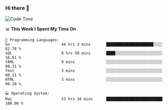 ### Hi there 👋

<!--
**CrazyCollin/crazycollin** is a ✨ _special_ ✨ repository because its `README.md` (this file) appears on your GitHub profile.

Here are some ideas to get you started:

- 🔭 I’m currently working on ...
- 🌱 I’m currently learning ...
- 👯 I’m looking to collaborate on ...
- 🤔 I’m looking for help with ...
- 💬 Ask me about ...
- 📫 How to reach me: ...
- 😄 Pronouns: ...
- ⚡ Fun fact: ...
-->

<!--START_SECTION:waka-->
![Code Time](http://img.shields.io/badge/Code%20Time-1%2C883%20hrs%2029%20mins-blue)

📊 **This Week I Spent My Time On** 

```text
💬 Programming Languages: 
Go                       44 hrs 3 mins       █████████████████████░░░░   82.70 % 
SQL                      8 hrs 50 mins       ████░░░░░░░░░░░░░░░░░░░░░   16.61 % 
YAML                     9 mins              ░░░░░░░░░░░░░░░░░░░░░░░░░   00.31 % 
Text                     3 mins              ░░░░░░░░░░░░░░░░░░░░░░░░░   00.11 % 
HTML                     3 mins              ░░░░░░░░░░░░░░░░░░░░░░░░░   00.10 % 

💻 Operating System: 
Mac                      53 hrs 16 mins      █████████████████████████   100.00 % 
```


<!--END_SECTION:waka-->
